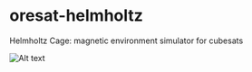 # oresat-helmholtz
Helmholtz Cage: magnetic environment simulator for cubesats 

![Alt text](file:///Users/jennifernljordan/Downloads/20181116_140414.jpg)
